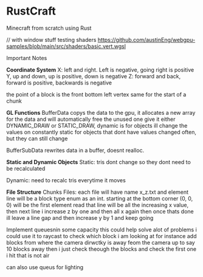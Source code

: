 # RustCraft
Minecraft from scratch using Rust

// with window stuff
testing shaders
https://github.com/austinEng/webgpu-samples/blob/main/src/shaders/basic.vert.wgsl


Important Notes

**Coordinate System** 
X: left and right. Left is negative, going right is positive
Y, up and down, up is positive, down is negative
Z: forward and back, forward is positive, backwards is negative

the point of a block is the front bottom left vertex
same for the start of a chunk

**GL Functions** 
BufferData copys the data to the gpu, it allocates a new array for the data and will automatically free the unused one
give it either DYNAMIC_DRAW or STATIC_DRAW, dynamic is for objects ill change the values on constantly
static for objects that dont have values changed often, but they can still change

BufferSubData rewrites data in a buffer, doesnt realloc.


**Static and Dynamic Objects** 
Static:
tris dont change so they dont need to be recalculated

Dynamic:
need to recalc tris everytime it moves


**File Structure** 
Chunks Files:
each file will have name x_z.txt
and element line will be a block type enum as an int.
starting at the bottom corner (0, 0, 0) will be the first element read
that line will be all the increasing x value,
then next line i increase z by one and then all x again
then once thats done ill leave a line gap and then increase y by 1 and keep going




Implement queuesnin some capacity this could help solve alot of problems
i could use it to raycast to check which block i am looking at
for instance add blocks from where the camera dirwctky is 
away feom the camera up to say 10 blocks away
then i just check theough the blocks and check the first one i hit that is not air

can also use queus for lighting 